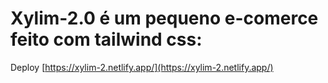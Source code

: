 # Xylim-2.0 é um pequeno e-comerce feito com tailwind css:
Deploy [https://xylim-2.netlify.app/](https://xylim-2.netlify.app/)
